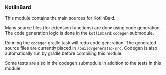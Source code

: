 ### KotlinBard
This module contains the main sources for KotlinBard.

Many source files (for extension functions) are done using code generation. The code generation logic is done in the `kotlinbard:codegen` submodule.

Running the `codegen` gradle task will redo code generation. The generated source files are currently placed in `/build/generated-src`. Codegen is also automatically run by gradle before compiling this module.

Some tests are also in the codegen submodule in addition to the tests in this module.
